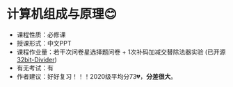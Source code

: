# 计算机组成与原理😊

- 课程性质：必修课
- 授课形式：中文PPT
- 课程作业量：若干次问卷星选择题问卷 + 1次补码加减交替除法器实验 (已开源[32bit-Divider](https://github.com/Z-Luan/32bit-Divider))
- 有无考试：有
- 作者建议：好好复习！！！2020级平均分73💔，**分差很大**。
